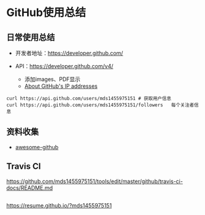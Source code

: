 # GitHub使用总结
## 日常使用总结
- 开发者地址：https://developer.github.com/
- API：https://developer.github.com/v4/

  - 添加images、PDF显示
  
  - [About GitHub's IP addresses](https://api.github.com/meta)

```
curl https://api.github.com/users/mds1455975151	# 获取用户信息
curl https://api.github.com/users/mds1455975151/followers	每个关注者信息
```

## 资料收集
- [awesome-github](https://github.com/AntBranch/awesome-github#%E6%95%99%E7%A8%8B)

## Travis CI
https://github.com/mds1455975151/tools/edit/master/github/travis-ci-docs/README.md

##
https://resume.github.io/?mds1455975151
